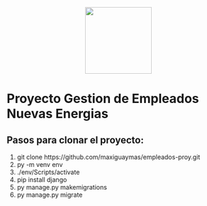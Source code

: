 <p align="center">
  <img src="https://1000marcas.net/wp-content/uploads/2021/06/Django-Logo.png" width="150" height="150">
</p>

<h1 class="text-center text-primary">Proyecto Gestion de Empleados Nuevas Energias</h1>

<h2 class="mt-4">Pasos para clonar el proyecto:</h2>

<ol class="list-group list-group-numbered mb-4">
  <li class="list-group-item">git clone https://github.com/maxiguaymas/empleados-proy.git</li>
  <li class="list-group-item">py -m venv env</li>
  <li class="list-group-item">./env/Scripts/activate</li>
  <li class="list-group-item">pip install django</li>
  <li class="list-group-item">py manage.py makemigrations</li>
  <li class="list-group-item">py manage.py migrate</li>
</ol>



